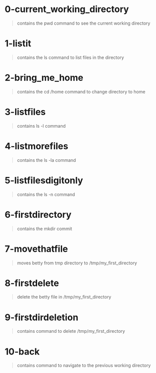 # 0-current_working_directory
> contains the pwd command to see the current working directory
# 1-listit
> contains the ls command to list files in the directory
# 2-bring_me_home
> contains the cd /home command to change directory to home
# 3-listfiles
> contains ls -l command
# 4-listmorefiles
> contains the ls -la command
# 5-listfilesdigitonly
> contains the ls -n command
# 6-firstdirectory
> contains the mkdir commit
# 7-movethatfile
> moves betty from tmp directory to /tmp/my_first_directory
# 8-firstdelete
> delete the betty file in /tmp/my_first_directory
# 9-firstdirdeletion
> contains command to delete /tmp/my_first_directory
# 10-back
> contains command to navigate to the previous working directory